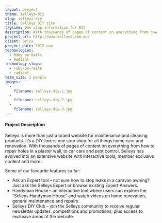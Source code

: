 ```yaml
---
layout: project
theme: selleys-diy
slug: selleys-diy
title: Selleys DIY site
tagline: One stop information for DIY
description: With thousands of pages of content on everything from how to repair holes in a plaster wall, to car care and pest control
project_url: http://www.selleys.com.au/
client: Orica
project_date: 2012-now
technologies:
  - Ruby on Rails
  - Radiant
technology_slugs:
  - ruby-on-rails
  - radiant
team_size: 2 people
images:
  -
    filename: selleys-diy-1.jpg
  -
    filename: selleys-diy-2.jpg
  -
    filename: selleys-diy-3.jpg
---
```


#### Project Description

Selleys is more than just a brand website for maintenance and cleaning products. It’s a DIY-lovers one stop shop for all things home care and renovation. With thousands of pages of content on everything from how to repair holes in a plaster wall, to car care and pest control, Selleys has evolved into an extensive website with interactive tools, member exclusive content and more.

Some of our favourite features so far:

<ul>
<li>Ask an Expert tool – not sure how to stop leaks in a caravan awning? Just ask the Selleys Expert or browse existing Expert Answers.</li>
<li>Handyman House – an interactive tool where users can explore the “Selleys Handyman House” and watch videos on home renovation, general maintenance and repairs.</li>
<li>Selleys DIY Club – join the Selleys community to receive regular newsletter updates, competitions and promotions, plus access to exclusive areas of the website.</li>
</ul>
